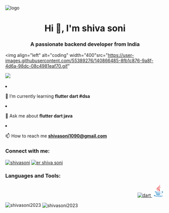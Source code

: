 ![logo](https://www.dngappdeveloper.com/images/app-development/flutter-application-development-banner.jpg)
<h1 align="center">Hi 👋, I'm shiva soni</h1>
<h3 align="center">A passionate backend developer from India</h3>

<img  align="left" alt="coding" width="400"src="https://user-images.githubusercontent.com/55389276/140866485-8fb1c876-9a8f-4d6a-98dc-08c4981eaf70.gif"

<p align="left"> <img src="https://media1.giphy.com/media/v1.Y2lkPTc5MGI3NjExZDIxM2MwYzJkYjAxOTkyYWU4YWNmMGMxNzcxOTk4OGI5NDc0NWE5OSZjdD1n/qgQUggAC3Pfv687qPC/giphy.gif"
- 🔭 I’m currently working on **news app**

- 🌱 I’m currently learning **flutter dart #dsa**

- 💬 Ask me about **flutter dart java**

- 📫 How to reach me **shivasoni1090@gmail.com**

<h3 align="left">Connect with me:</h3>
<p align="left">
<a href="https://linkedin.com/in/shivasoni" target="blank"><img align="center" src="https://raw.githubusercontent.com/rahuldkjain/github-profile-readme-generator/master/src/images/icons/Social/linked-in-alt.svg" alt="shivasoni" height="30" width="40" /></a>
<a href="https://fb.com/er shiva soni" target="blank"><img align="center" src="https://raw.githubusercontent.com/rahuldkjain/github-profile-readme-generator/master/src/images/icons/Social/facebook.svg" alt="er shiva soni" height="30" width="40" /></a>
</p>

<h3 align="left">Languages and Tools:</h3>
<p align="right"> <a href="https://dart.dev" target="_blank" rel="noreferrer"> <img src="https://www.vectorlogo.zone/logos/dartlang/dartlang-icon.svg" alt="dart" width="40" height="40"/> </a> <a href="https://www.java.com" target="_blank" rel="noreferrer"> <img src="https://raw.githubusercontent.com/devicons/devicon/master/icons/java/java-original.svg" alt="java" width="40" height="40"/> </a> </p>

<p><img align="left" src="https://github-readme-stats.vercel.app/api/top-langs?username=shivasoni2023&show_icons=true&locale=en&layout=compact" alt="shivasoni2023" /></p>

<p>&nbsp;<img align="center" src="https://github-readme-stats.vercel.app/api?username=shivasoni2023&show_icons=true&locale=en" alt="shivasoni2023" /></p>


